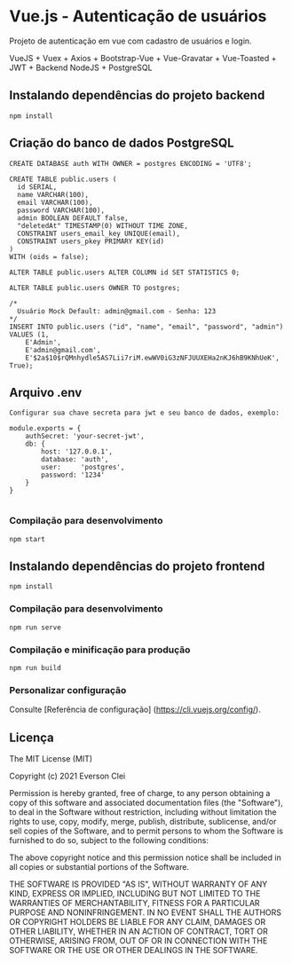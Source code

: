 # Vue.js - Autenticação de usuários 

Projeto de autenticação em vue com cadastro de usuários e login.

VueJS + Vuex + Axios + Bootstrap-Vue + Vue-Gravatar + Vue-Toasted + JWT + Backend NodeJS + PostgreSQL

## Instalando dependências do projeto backend
```
npm install
```

## Criação do banco de dados PostgreSQL
```
CREATE DATABASE auth WITH OWNER = postgres ENCODING = 'UTF8';

CREATE TABLE public.users (
  id SERIAL,
  name VARCHAR(100),
  email VARCHAR(100),
  password VARCHAR(100),
  admin BOOLEAN DEFAULT false,
  "deletedAt" TIMESTAMP(0) WITHOUT TIME ZONE,  
  CONSTRAINT users_email_key UNIQUE(email),
  CONSTRAINT users_pkey PRIMARY KEY(id)
) 
WITH (oids = false);

ALTER TABLE public.users ALTER COLUMN id SET STATISTICS 0;

ALTER TABLE public.users OWNER TO postgres;

/* 
  Usuário Mock Default: admin@gmail.com - Senha: 123  
*/
INSERT INTO public.users ("id", "name", "email", "password", "admin")
VALUES (1, 
	E'Admin', 
	E'admin@gmail.com', 
	E'$2a$10$rQMnhydle5AS7Lii7riM.ewWV0iG3zNFJUUXEHa2nKJ6hB9KNhUeK', True);  

```

## Arquivo .env 
```
Configurar sua chave secreta para jwt e seu banco de dados, exemplo:

module.exports = {
	authSecret: 'your-secret-jwt',
	db: {
		host: '127.0.0.1',
		database: 'auth',
		user:     'postgres',
		password: '1234'
	}
}
	
```

### Compilação para desenvolvimento
```
npm start
```

## Instalando dependências do projeto frontend
```
npm install
```

### Compilação para desenvolvimento
```
npm run serve
```

### Compilação e minificação para produção
```
npm run build

```

### Personalizar configuração

Consulte [Referência de configuração] (https://cli.vuejs.org/config/).

## Licença

The MIT License (MIT)

Copyright (c) 2021 Everson Clei

Permission is hereby granted, free of charge, to any person obtaining a copy of this software and associated documentation files (the "Software"), to deal in the Software without restriction, including without limitation the rights to use, copy, modify, merge, publish, distribute, sublicense, and/or sell copies of the Software, and to permit persons to whom the Software is furnished to do so, subject to the following conditions:

The above copyright notice and this permission notice shall be included in all copies or substantial portions of the Software.

THE SOFTWARE IS PROVIDED "AS IS", WITHOUT WARRANTY OF ANY KIND, EXPRESS OR IMPLIED, INCLUDING BUT NOT LIMITED TO THE WARRANTIES OF MERCHANTABILITY, FITNESS FOR A PARTICULAR PURPOSE AND NONINFRINGEMENT. IN NO EVENT SHALL THE AUTHORS OR COPYRIGHT HOLDERS BE LIABLE FOR ANY CLAIM, DAMAGES OR OTHER LIABILITY, WHETHER IN AN ACTION OF CONTRACT, TORT OR OTHERWISE, ARISING FROM, OUT OF OR IN CONNECTION WITH THE SOFTWARE OR THE USE OR OTHER DEALINGS IN THE SOFTWARE.
